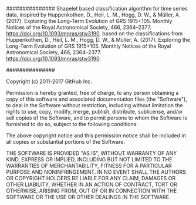 ###############
Shapelet based classification algorithm for time series data, inspired by Huppenkothen, D., Heil, L. M., Hogg, D. W., & Müller, A. (2017). Exploring the Long-Term Evolution of GRS 1915+105. Monthly Notices of the Royal Astronomical Society, 466, 2364–2377. https://doi.org/10.1093/mnras/stw3190, based on the classifications from Huppenkothen, D., Heil, L. M., Hogg, D. W., & Müller, A. (2017). Exploring the Long-Term Evolution of GRS 1915+105. Monthly Notices of the Royal Astronomical Society, 466, 2364–2377. https://doi.org/10.1093/mnras/stw3190.


###############

Copyright (c) 2011-2017 GitHub Inc.

Permission is hereby granted, free of charge, to any person obtaining a copy of this software and associated documentation files (the "Software"), to deal in the Software without restriction, including without limitation the rights to use, copy, modify, merge, publish, distribute, sublicense, and/or sell copies of the Software, and to permit persons to whom the Software is furnished to do so, subject to the following conditions:

The above copyright notice and this permission notice shall be included in all copies or substantial portions of the Software.

THE SOFTWARE IS PROVIDED "AS IS", WITHOUT WARRANTY OF ANY KIND, EXPRESS OR IMPLIED, INCLUDING BUT NOT LIMITED TO THE WARRANTIES OF MERCHANTABILITY, FITNESS FOR A PARTICULAR PURPOSE AND NONINFRINGEMENT. IN NO EVENT SHALL THE AUTHORS OR COPYRIGHT HOLDERS BE LIABLE FOR ANY CLAIM, DAMAGES OR OTHER LIABILITY, WHETHER IN AN ACTION OF CONTRACT, TORT OR OTHERWISE, ARISING FROM, OUT OF OR IN CONNECTION WITH THE SOFTWARE OR THE USE OR OTHER DEALINGS IN THE SOFTWARE.

